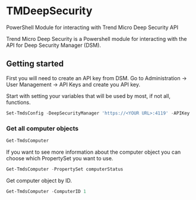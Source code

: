 # TMDeepSecurity
PowerShell Module for interacting with Trend Micro Deep Security API


Trend Micro Deep Security is a Powershell module for interacting with the API for Deep Security Manager (DSM).

## Getting started

First you will need to create an API key from DSM. Go to Administration -> User Management -> API Keys and create you API key.

Start with setting your variables that will be used by most, if not all, functions.

```powershell
Set-TmdsConfig -DeepSecurityManager 'https://<YOUR URL>:4119' -APIKey 'YourAPIKey'
```

### Get all computer objects

```powershell
Get-TmdsComputer
```

If you want to see more information about the computer object you can choose which PropertySet you want to use.

```powershell
Get-TmdsComputer -PropertySet computerStatus
```

Get computer object by ID.

```powershell
Get-TmdsComputer -ComputerID 1
```